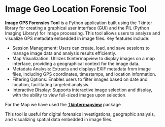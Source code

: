 # Image Geo Location Forensic Tool
**Image GPS Forensics Tool** is a Python application built using the Tkinter library for creating a graphical user interface (GUI) and the PIL (Python Imaging Library) for image processing. This tool allows users to analyze and visualize GPS metadata embedded in image files. Key features include:

- Session Management: Users can create, load, and save sessions to manage image data and analysis results efficiently.
- Map Visualization: Utilizes tkintermapview to display images on a map interface, providing a geographical context for the image data.
- Metadata Analysis: Extracts and displays EXIF metadata from image files, including GPS coordinates, timestamps, and location information.
- Filtering Options: Enables users to filter images based on date and location, facilitating targeted analysis.
- Interactive Display: Supports interactive image selection and display, with the ability to view full-sized images upon selection.

For the Map we have used the [**Tkintermapview**](https://github.com/TomSchimansky/TkinterMapView) package

This tool is useful for digital forensics investigations, geographic analysis, and visualizing spatial data embedded in image files.

